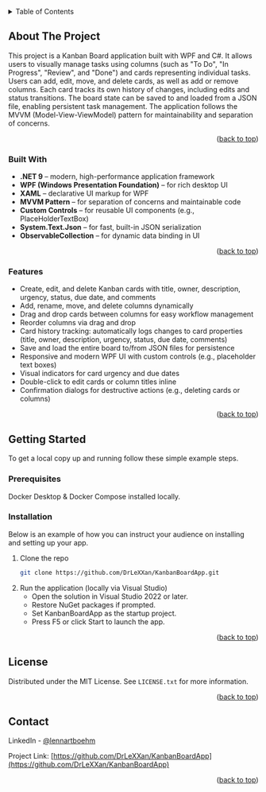 <!-- Improved compatibility of back to top link: See: https://github.com/othneildrew/Best-README-Template/pull/73 -->
<a id="readme-top"></a>

<!-- TABLE OF CONTENTS -->
<details>
  <summary>Table of Contents</summary>
  <ol>
    <li>
      <a href="#about-the-project">About The Project</a>
      <ul>
        <li><a href="#built-with">Built With</a></li>
        <li><a href="#Features">Features</a></li>
        <li><a href="#Architecture">Architecture</a></li>
      </ul>
    </li>
    <li>
      <a href="#getting-started">Getting Started</a>
      <ul>
        <li><a href="#prerequisites">Prerequisites</a></li>
        <li><a href="#installation">Installation</a></li>
      </ul>
    </li>
    <li><a href="#license">License</a></li>
    <li><a href="#contact">Contact</a></li>
  </ol>
</details>


<!-- ABOUT THE PROJECT -->
## About The Project

This project is a Kanban Board application built with WPF and C#. It allows users to visually manage tasks using columns (such as "To Do", "In Progress", "Review", and "Done") and cards representing individual tasks. Users can add, edit, move, and delete cards, as well as add or remove columns. Each card tracks its own history of changes, including edits and status transitions. The board state can be saved to and loaded from a JSON file, enabling persistent task management. The application follows the MVVM (Model-View-ViewModel) pattern for maintainability and separation of concerns.


<p align="right">(<a href="#readme-top">back to top</a>)</p>


### Built With

- **.NET 9** – modern, high-performance application framework
- **WPF (Windows Presentation Foundation)** – for rich desktop UI
- **XAML** – declarative UI markup for WPF
- **MVVM Pattern** – for separation of concerns and maintainable code
- **Custom Controls** – for reusable UI components (e.g., PlaceHolderTextBox)
- **System.Text.Json** – for fast, built-in JSON serialization
- **ObservableCollection** – for dynamic data binding in UI

<p align="right">(<a href="#readme-top">back to top</a>)</p>


<!-- Features Overview -->
### Features

- Create, edit, and delete Kanban cards with title, owner, description, urgency, status, due date, and comments
- Add, rename, move, and delete columns dynamically
- Drag and drop cards between columns for easy workflow management
- Reorder columns via drag and drop
- Card history tracking: automatically logs changes to card properties (title, owner, description, urgency, status, due date, comments)
- Save and load the entire board to/from JSON files for persistence
- Responsive and modern WPF UI with custom controls (e.g., placeholder text boxes)
- Visual indicators for card urgency and due dates
- Double-click to edit cards or column titles inline
- Confirmation dialogs for destructive actions (e.g., deleting cards or columns)

<p align="right">(<a href="#readme-top">back to top</a>)</p>

<!-- GETTING STARTED -->
## Getting Started

To get a local copy up and running follow these simple example steps.

### Prerequisites

Docker Desktop & Docker Compose installed locally.

### Installation

Below is an example of how you can instruct your audience on installing and setting up your app.

1. Clone the repo
   ```sh
   git clone https://github.com/DrLeXXan/KanbanBoardApp.git
   ```
2. Run the application (locally via Visual Studio)
   - Open the solution in Visual Studio 2022 or later.
   -  Restore NuGet packages if prompted.
   -  Set KanbanBoardApp as the startup project.
   -  Press F5 or click Start to launch the app.

<p align="right">(<a href="#readme-top">back to top</a>)</p>


<!-- LICENSE -->
## License

Distributed under the MIT License. See `LICENSE.txt` for more information.

<p align="right">(<a href="#readme-top">back to top</a>)</p>



<!-- CONTACT -->
## Contact

LinkedIn - [@lennartboehm](https://www.linkedin.com/in/lennartboehm)

Project Link: [https://github.com/DrLeXXan/KanbanBoardApp](https://github.com/DrLeXXan/KanbanBoardApp)

<p align="right">(<a href="#readme-top">back to top</a>)</p>
